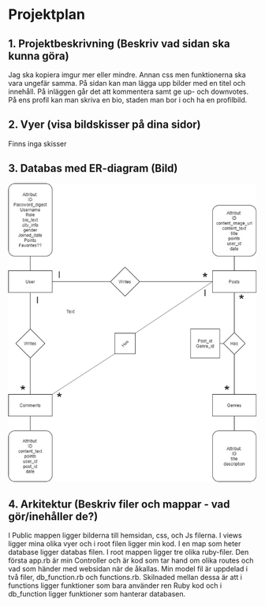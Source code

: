 ﻿# Projektplan

## 1. Projektbeskrivning (Beskriv vad sidan ska kunna göra)

Jag ska kopiera imgur mer eller mindre. Annan css men funktionerna ska vara ungefär samma.
På sidan kan man lägga upp bilder med en titel och innehåll. På inläggen går det att kommentera
samt ge up- och downvotes. På ens profil kan man skriva en bio, staden man bor i och ha en profilbild.

## 2. Vyer (visa bildskisser på dina sidor)

Finns inga skisser

## 3. Databas med ER-diagram (Bild)

![ER-diagram](ER-diagram.jpg)

## 4. Arkitektur (Beskriv filer och mappar - vad gör/inehåller de?)

I Public mappen ligger bilderna till hemsidan, css, och Js filerna. I views ligger mina olika vyer
och i root filen ligger min kod. I en map som heter database ligger databas filen.
I root mappen ligger tre olika ruby-filer.
Den första app.rb är min Controller och är kod som tar hand om olika routes och vad som händer med
websidan när de åkallas. Min model fil är uppdelad i två filer, db_function.rb och functions.rb.
Skilnaded mellan dessa är att i functions ligger funktioner som bara använder ren Ruby kod
och i db_function ligger funktioner som hanterar databasen.
